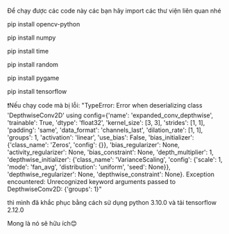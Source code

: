 Để chạy được các code này các bạn hãy import các thư viện liên quan nhé

pip install opencv-python

pip install numpy

pip install time

pip install random

pip install pygame

pip install tensorflow

❗Nếu chạy code mà bị lỗi: "TypeError: Error when deserializing class 'DepthwiseConv2D' using config={'name': 'expanded_conv_depthwise', 'trainable': True, 'dtype': 'float32', 'kernel_size': [3, 3], 'strides': [1, 1], 'padding': 'same', 'data_format': 'channels_last', 'dilation_rate': [1, 1], 'groups': 1, 'activation': 'linear', 'use_bias': False, 'bias_initializer': {'class_name': 'Zeros', 'config': {}}, 'bias_regularizer': None, 'activity_regularizer': None, 'bias_constraint': None, 'depth_multiplier': 1, 'depthwise_initializer': {'class_name': 'VarianceScaling', 'config': {'scale': 1, 'mode': 'fan_avg', 'distribution': 'uniform', 'seed': None}}, 'depthwise_regularizer': None, 'depthwise_constraint': None}.
Exception encountered: Unrecognized keyword arguments passed to DepthwiseConv2D: {'groups': 1}"

thì mình đã khắc phục bằng cách sử dụng python 3.10.0 và tải tensorflow 2.12.0 

Mong là nó sẽ hữu ích😊
